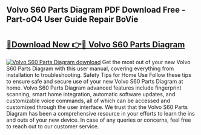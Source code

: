 ## Volvo S60 Parts Diagram PDF Download Free - Part-oO4 User Guide Repair BoVie

# <h2><a href="http://dfto6pn.blite.top/?on=Volvo+S60+Parts+Diagram">🔗Download New 👉🔴 Volvo S60 Parts Diagram</a></h2>

[![Volvo S60 Parts Diagram download](https://i.imgur.com/lujVjoI.png)](http://dfto6pn.blite.top/?on=Volvo+S60+Parts+Diagram)
Get the most out of your new Volvo S60 Parts Diagram with this user manual, covering everything from installation to troubleshooting. Safety Tips for Home Use Follow these tips to ensure safe and secure use of your new Volvo S60 Parts Diagram at home. Volvo S60 Parts Diagram advanced features include fingerprint scanning, smart home integration, automatic software updates, and customizable voice commands, all of which can be accessed and customized through the user interface. We trust that the Volvo S60 Parts Diagram has been a comprehensive resource in your efforts to learn the ins and outs of your new device. In case of any queries or concerns, feel free to reach out to our customer service.
